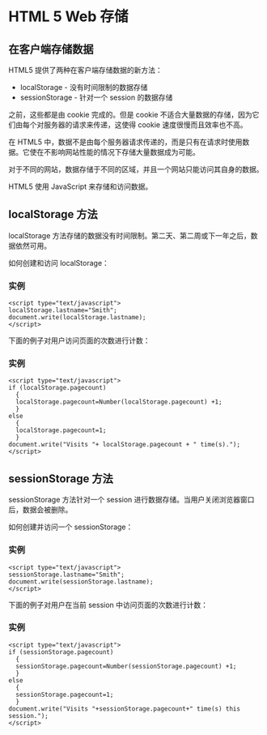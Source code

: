 
# HTML 5 Web 存储




## 在客户端存储数据

HTML5 提供了两种在客户端存储数据的新方法：

*   localStorage - 没有时间限制的数据存储
*   sessionStorage - 针对一个 session 的数据存储

之前，这些都是由 cookie 完成的。但是 cookie 不适合大量数据的存储，因为它们由每个对服务器的请求来传递，这使得 cookie 速度很慢而且效率也不高。

在 HTML5 中，数据不是由每个服务器请求传递的，而是只有在请求时使用数据。它使在不影响网站性能的情况下存储大量数据成为可能。

对于不同的网站，数据存储于不同的区域，并且一个网站只能访问其自身的数据。

HTML5 使用 JavaScript 来存储和访问数据。

## localStorage 方法

localStorage 方法存储的数据没有时间限制。第二天、第二周或下一年之后，数据依然可用。

如何创建和访问 localStorage：

### 实例

```
<script type="text/javascript">
localStorage.lastname="Smith";
document.write(localStorage.lastname);
</script>

```



下面的例子对用户访问页面的次数进行计数：

### 实例

```
<script type="text/javascript">
if (localStorage.pagecount)
  {
  localStorage.pagecount=Number(localStorage.pagecount) +1;
  }
else
  {
  localStorage.pagecount=1;
  }
document.write("Visits "+ localStorage.pagecount + " time(s).");
</script>

```



## sessionStorage 方法

sessionStorage 方法针对一个 session 进行数据存储。当用户关闭浏览器窗口后，数据会被删除。

如何创建并访问一个 sessionStorage：

### 实例

```
<script type="text/javascript">
sessionStorage.lastname="Smith";
document.write(sessionStorage.lastname);
</script>

```



下面的例子对用户在当前 session 中访问页面的次数进行计数：

### 实例

```
<script type="text/javascript">
if (sessionStorage.pagecount)
  {
  sessionStorage.pagecount=Number(sessionStorage.pagecount) +1;
  }
else
  {
  sessionStorage.pagecount=1;
  }
document.write("Visits "+sessionStorage.pagecount+" time(s) this session.");
</script>

```






